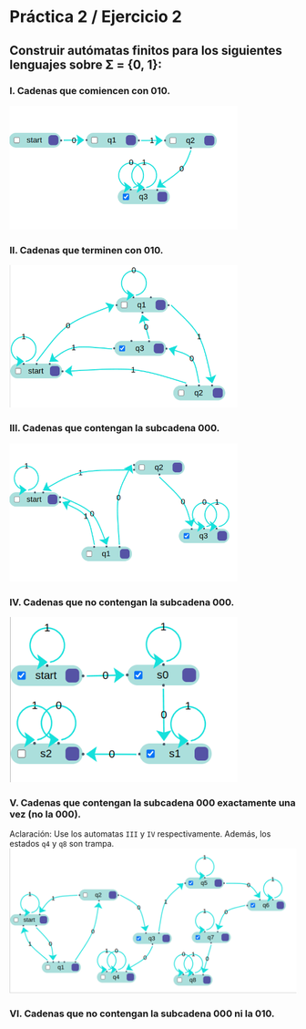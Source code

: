# Práctica 2 / Ejercicio 2   
## Construir autómatas finitos para los siguientes lenguajes sobre Σ = {0, 1}:   
### I. Cadenas que comiencen con 010.  
<img src="./Images/2ej1.png" style="width: 400px;">

### II. Cadenas que terminen con 010.  
<img src="./Images/2ej2.png" style="width: 400px;">

### III. Cadenas que contengan la subcadena 000.  
<img src="./Images/2ej3.png" style="width: 400px;">

### IV. Cadenas que no contengan la subcadena 000.  
<img src="./Images/2ej4.png" style="width: 400px;">

### V. Cadenas que contengan la subcadena 000 exactamente una vez (no la 000).  
Aclaración: Use los automatas `III` y `IV` respectivamente. Además, los estados `q4` y `q8` son trampa.
<img src="./Images/2ej5.png" style="width: 600px;">

### VI. Cadenas que no contengan la subcadena 000 ni la 010.  
